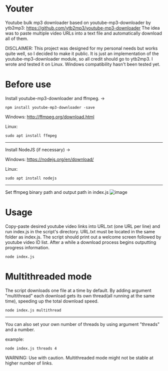 # Youter
Youtube bulk mp3 downloader based on youtube-mp3-downloader by ytb2mp3: https://github.com/ytb2mp3/youtube-mp3-downloader
The idea was to paste multiple video URLs into a text file and automatically download all of them.

DISCLAIMER: This project was designed for my personal needs but works quite well, so I decided to make it public. It is just an implementation of the youtube-mp3-downloader module, so all credit should go to ytb2mp3. I wrote and tested it on Linux. Windows compatibility hasn't been tested yet.

# Before use
Install youtube-mp3-downloader and ffmpeg. ->
    
    npm install youtube-mp3-downloader -save

Windows: http://ffmpeg.org/download.html

Linux:

    sudo apt install ffmpeg

___
Install NodeJS (if necessary) ->

Windows: https://nodejs.org/en/download/

Linux:

    sudo apt install nodejs
___

Set ffmpeg binary path and output path in index.js
![image](https://user-images.githubusercontent.com/98588523/174765778-63332cd8-dde6-4824-a5a9-77b17a4d10ac.png)

# Usage
Copy-paste desired youtube video links into URL.txt (one URL per line) and run index.js in the script's directory. URL.txt must be located in the same folder as index.js. The script should print out a welcome screen followed by youtube video ID list. After a while a download process begins outputting progress information. 

    node index.js

# Multithreaded mode
The script downloads one file at a time by default. By adding argument "multithread" each download gets its own thread(all running at the same time), speeding up the total download speed.

    node index.js multithread

___
You can also set your own number of threads by using argument "threads" and a number.

example:

    node index.js threads 4

WARNING: Use with caution. Multithreaded mode might not be stable at higher number of links.
